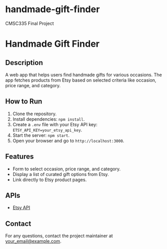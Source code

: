 # handmade-gift-finder
CMSC335 Final Project

# Handmade Gift Finder

## Description
A web app that helps users find handmade gifts for various occasions. The app fetches products from Etsy based on selected criteria like occasion, price range, and category.

## How to Run
1. Clone the repository.
2. Install dependencies: `npm install`.
3. Create a `.env` file with your Etsy API key: `ETSY_API_KEY=your_etsy_api_key`.
4. Start the server: `npm start`.
5. Open your browser and go to `http://localhost:3000`.

## Features
- Form to select occasion, price range, and category.
- Display a list of curated gift options from Etsy.
- Link directly to Etsy product pages.

## APIs
- [Etsy API](https://www.etsy.com/developers/documentation/getting_started/api_basics)

## Contact
For any questions, contact the project maintainer at your_email@example.com.

